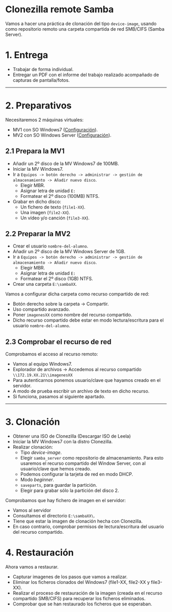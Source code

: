 
# Clonezilla remote Samba

Vamos a hacer una práctica de clonación del tipo `device-image`, usando
como repositorio remoto una carpeta compartida de red SMB/CIFS (Samba Server).

# 1. Entrega

* Trabajar de forma individual.
* Entregar un PDF con el informe del trabajo realizado acompañado de capturas
de pantalla/fotos.

---

# 2. Preparativos

Necesitaremos 2 máquinas virtuales:
* MV1 con SO Windows7 ([Configuración](../../global/configuracion/windows.md)).
* MV2 con SO Windows Server ([Configuración](../../global/configuracion/windows-server.md)).

## 2.1 Prepara la MV1

* Añadir un 2º disco de la MV Windows7 de 100MB.
* Iniciar la MV Windows7.
* Ir a `Equipos -> botón derecho -> administrar -> gestión de almacenamiento -> Añadir nuevo disco`.
    * Elegir MBR.
    * Asignar letra de unidad `E:`
    * Formatear el 2º disco (100MB) NTFS.
* Grabar en dicho disco:
    * Un fichero de texto (`file1-XX`).
    * Una imagen (`file2-XX`).
    * Un vídeo y/o canción (`file3-XX`).

## 2.2 Preparar la MV2

* Crear el usuario `nombre-del-alumno`.
* Añadir un 2º disco de la MV Windows Server de 1GB.
* Ir a `Equipos -> botón derecho -> administrar -> gestión de almacenamiento -> Añadir nuevo disco`.
    * Elegir MBR.
    * Asignar letra de unidad `E:`
    * Formatear el 2º disco (1GB) NTFS.
* Crear una carpeta `E:\sambaXX`.

Vamos a configurar dicha carpeta como recurso compartido de red:
* Botón derecho sobre la carpeta -> Compartir.
* Uso compartido avanzado.
* Poner `imagenesXX` como nombre del recurso compartido.
* Dicho recurso compartido debe estar en modo lectura/escritura para el usuario `nombre-del-alumno`.

## 2.3 Comprobar el recurso de red

Comprobamos el acceso al recurso remoto:
* Vamos al equipo Windows7.
* Explorador de archivos -> Accedemos al recurso compartido `\\172.19.XX.21\\imagenesXX`
* Para autenticarnos ponemos usuario/clave que hayamos creado en el servidor.
* A modo de prueba escribir un archivo de texto en dicho recurso.
* Si funciona, pasamos al siguiente apartado.

---

# 3. Clonación

* Obtener una ISO de Clonezilla (Descargar ISO de Leela)
* Iniciar la MV Windows7 con la distro Clonezilla.
* Realizar clonación:
    * Tipo *device-image*.
    * Elegir `samba_server` como repositorio de almacenamiento. Para esto usaremos el recurso compartido del Window Server, con al usuario/clave que hemos creado.
    * Podemos configurar la tarjeta de red en modo DHCP.
    * Modo *beginner*.
    * `saveparts`, para guardar la partición.
    * Elegir para grabar sólo la partición del disco 2.

Comprobamos que hay fichero de imagen en el servidor:
* Vamos al servidor
* Consultamos el directorio `E:\sambaXX\`.
* Tiene que estar la imagen de clonación hecha con Clonezilla.
* En caso contrario, comprobar permisos de lectura/escritura del usuario del recurso compartido.

# 4. Restauración

Ahora vamos a restaurar.
* Capturar imagenes de los pasos que vamos a realizar.
* Eliminar los ficheros clonados del Windows7 (file1-XX, file2-XX y file3-XX).
* Realizar el proceso de restauración de la imagen (creada en el recurso compartido SMB/CIFS)
para recuperar los ficheros eliminados.
* Comprobar que se han restaurado los ficheros que se esperaban.
